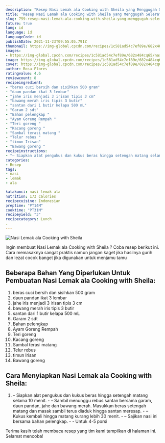 ```yaml
---
description: "Resep Nasi Lemak ala Cooking with Sheila yang Menggugah Selera"
title: "Resep Nasi Lemak ala Cooking with Sheila yang Menggugah Selera"
slug: 759-resep-nasi-lemak-ala-cooking-with-sheila-yang-menggugah-selera
future: true
lang: id
language: id
languageCode: id
publishDate: 2021-11-23T09:55:05.791Z 
thumbnail: https://img-global.cpcdn.com/recipes/1c581ad54c7ef89e/682x484cq65/nasi-lemak-ala-cooking-with-sheila-foto-resep-utama.png
images:
- https://img-global.cpcdn.com/recipes/1c581ad54c7ef89e/682x484cq65/nasi-lemak-ala-cooking-with-sheila-foto-resep-utama.png
image: https://img-global.cpcdn.com/recipes/1c581ad54c7ef89e/682x484cq65/nasi-lemak-ala-cooking-with-sheila-foto-resep-utama.png
cover: https://img-global.cpcdn.com/recipes/1c581ad54c7ef89e/682x484cq65/nasi-lemak-ala-cooking-with-sheila-foto-resep-utama.png
author: Rosa Flores
ratingvalue: 4.6
reviewcount: 8
recipeingredient:
- "beras cuci bersih dan sisihkan 500 gram"
- "daun pandan ikat 3 lembar"
- "jahe iris menjadi 3 irisan tipis 3 cm"
- "bawang merah iris tipis 3 butir"
- "santan dari 1 butir kelapa 500 mL"
- "Garam 2 sdt"
- "Bahan pelengkap "
- "Ayam Goreng Rempah "
- "Teri goreng "
- "Kacang goreng "
- "Sambal terasi matang "
- "Telur rebus "
- "timun Irisan"
- "Bawang goreng "
recipeinstructions:
- "– Siapkan alat pengukus dan kukus beras hingga setengah matang selama 10 menit. – Sambil menunggu rebus santan bersama garam, daun pandan, jahe dan bawang merah. Masukkan beras setengah matang dan masak sambil terus diaduk hingga santan meresap. – Kukus kembali hingga matang kurang lebih 30 menit. – Sajikan nasi ini bersama bahan pelengkap.  Untuk 4-5 porsi"
categories:
- Resep
tags:
- nasi
- lemak
- ala

katakunci: nasi lemak ala 
nutrition: 173 calories
recipecuisine: Indonesian
preptime: "PT14M"
cooktime: "PT31M"
recipeyield: "3"
recipecategory: Lunch
. 
---
```



![Nasi Lemak ala Cooking with Sheila](https://img-global.cpcdn.com/recipes/1c581ad54c7ef89e/682x484cq65/nasi-lemak-ala-cooking-with-sheila-foto-resep-utama.png)

Ingin membuat Nasi Lemak ala Cooking with Sheila ? Coba resep berikut ini. Cara memasaknya sangat praktis namun jangan kaget jika hasilnya gurih dan lezat cocok banget jika digunakan untuk menjamu tamu

<!--inarticleads1-->

## Beberapa Bahan Yang Diperlukan Untuk Pembuatan Nasi Lemak ala Cooking with Sheila:

1. beras cuci bersih dan sisihkan 500 gram
1. daun pandan ikat 3 lembar
1. jahe iris menjadi 3 irisan tipis 3 cm
1. bawang merah iris tipis 3 butir
1. santan dari 1 butir kelapa 500 mL
1. Garam 2 sdt
1. Bahan pelengkap 
1. Ayam Goreng Rempah 
1. Teri goreng 
1. Kacang goreng 
1. Sambal terasi matang 
1. Telur rebus 
1. timun Irisan
1. Bawang goreng 



<!--inarticleads2-->

## Cara Menyiapkan Nasi Lemak ala Cooking with Sheila:

1. – Siapkan alat pengukus dan kukus beras hingga setengah matang selama 10 menit. - – Sambil menunggu rebus santan bersama garam, daun pandan, jahe dan bawang merah. Masukkan beras setengah matang dan masak sambil terus diaduk hingga santan meresap. - – Kukus kembali hingga matang kurang lebih 30 menit. - – Sajikan nasi ini bersama bahan pelengkap. -  - Untuk 4-5 porsi




Terima kasih telah membaca resep yang tim kami tampilkan di halaman ini. Selamat mencoba!
